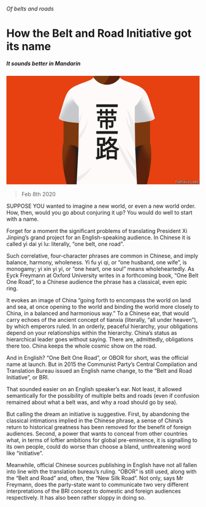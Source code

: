 ###### Of belts and roads

# How the Belt and Road Initiative got its name 

##### It sounds better in Mandarin 

![image](images/20200208_SRD004.jpg) 

> Feb 8th 2020 

SUPPOSE YOU wanted to imagine a new world, or even a new world order. How, then, would you go about conjuring it up? You would do well to start with a name.


Forget for a moment the significant problems of translating President Xi Jinping’s grand project for an English-speaking audience. In Chinese it is called yi dai yi lu: literally, “one belt, one road”.

Such correlative, four-character phrases are common in Chinese, and imply balance, harmony, wholeness. Yi fu yi qi, or “one husband, one wife”, is monogamy; yi xin yi yi, or “one heart, one soul” means wholeheartedly. As Eyck Freymann at Oxford University writes in a forthcoming book, “One Belt One Road”, to a Chinese audience the phrase has a classical, even epic ring.

It evokes an image of China “going forth to encompass the world on land and sea, at once opening to the world and binding the world more closely to China, in a balanced and harmonious way.” To a Chinese ear, that would carry echoes of the ancient concept of tianxia (literally, “all under heaven”), by which emperors ruled. In an orderly, peaceful hierarchy, your obligations depend on your relationships within the hierarchy. China’s status as hierarchical leader goes without saying. There are, admittedly, obligations there too. China keeps the whole cosmic show on the road.

And in English? “One Belt One Road”, or OBOR for short, was the official name at launch. But in 2015 the Communist Party’s Central Compilation and Translation Bureau issued an English name change, to the “Belt and Road Initiative”, or BRI.

That sounded easier on an English speaker’s ear. Not least, it allowed semantically for the possibility of multiple belts and roads (even if confusion remained about what a belt was, and why a road should go by sea).

But calling the dream an initiative is suggestive. First, by abandoning the classical intimations implied in the Chinese phrase, a sense of China’s return to historical greatness has been removed for the benefit of foreign audiences. Second, a power that wants to conceal from other countries what, in terms of loftier ambitions for global pre-eminence, it is signalling to its own people, could do worse than choose a bland, unthreatening word like “initiative”.

Meanwhile, official Chinese sources publishing in English have not all fallen into line with the translation bureau’s ruling. “OBOR” is still used, along with the “Belt and Road” and, often, the “New Silk Road”. Not only, says Mr Freymann, does the party-state want to communicate two very different interpretations of the BRI concept to domestic and foreign audiences respectively. It has also been rather sloppy in doing so.

